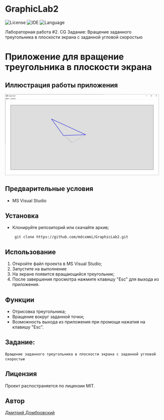 # GraphicLab2
![License](https://img.shields.io/badge/license-MIT-blue.svg)
![IDE](https://img.shields.io/badge/IDE-MS_Visual_Studio_19-green.svg)
![Language](https://img.shields.io/badge/C++-blue.svg)


Лабораторная работа #2. CG 
Задание: 
    Вращение заданного треугольника в плоскости экрана с заданной угловой скоростью

# Приложение для  вращение треугольника в плоскости экрана

## Иллюстрация работы приложения
![](https://github.com/mdcxmmi/GraphicLab2/blob/main/images/demo.gif)
## Предварительные условия

- MS Visual Studio

## Установка

- Клонируйте репозиторий или скачайте архив;
   ```
    git clone https://github.com/mdcxmmi/GraphicLab2.git
    ```

## Использование

1. Откройте файл проекта в MS Visual Studio;
2. Запустите на выполнение
3. На экране появится вращающийся треугольник;
4. После завершения просмотра нажмите клавишу "Esc" для выхода из приложения.

## Функции

- Отрисовка треугольника;
- Вращение вокруг заданной точки;
- Возможность выхода из приложения при промощи нажатия на клавишу "Esc".

## Задание: 
    Вращение заданного треугольника в плоскости экрана с заданной угловой скоростью

## Лицензия

Проект распостраняется по лицензии MIT.


## Автор

[Дмитрий Домбровский](https://github.com/mdcxmmi)
